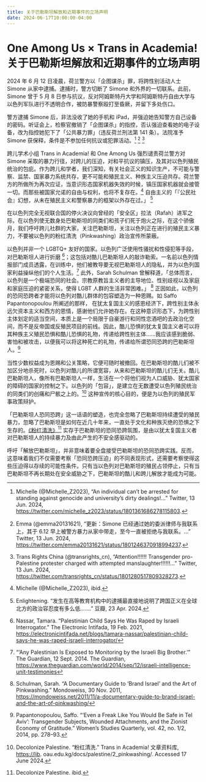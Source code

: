 ```yaml
---
title: 关于巴勒斯坦解放和近期事件的立场声明
date: 2024-06-17T10:00:00-04:00
---
```


# One Among Us × Trans in Academia! 关于巴勒斯坦解放和近期事件的立场声明

2024 年 6 月 12 日凌晨，荷兰警方以「企图谋杀」罪，将跨性别活动人士 Simone 从家中逮捕。逮捕时，警方切断了 Simone 和外界的一切联系。此前，Simone 曾于 5 月 8 日参与抗议，反对阿姆斯特丹大学和阿姆斯特丹自由大学与以色列军队进行不透明合作，被防暴警察殴打至昏厥，并留下多处伤口。

警方逮捕 Simone 后，非法没收了她的手机和 iPad，并强迫她告知警方自己设备的密码。听证会上，检察官撤销了「企图谋杀」的指控，否认强迫查看她的电子设备，改为指控她犯下了「公共暴力罪」（违反荷兰刑法第 141 条）。法院准予 Simone 获保释，条件是不参加任何抗议或犯罪活动。[^1] [^2] [^3]

跨儿学术小组 Trans in Academia! 和 One Among Us 强烈谴责荷兰警方对 Simone 采取的暴力行径，对跨儿的压迫，对和平抗议的镇压，及其对以色列殖民统治的包庇。作为跨儿和学者，我们深知，有关社会正义的知识生产，不可能与警察、监禁、国家暴力系统共存，更不可能和殖民主义、种族主义压迫共存。荷兰警方的所做所为再次应证，当意识形态国家机器失效的时候，镇压国家机器就会接管一切。而那些被国家允诺的自由与权利，也将不复存在。[^4] 自由主义的「『公民社会』幻想，从未在殖民主义和警察暴力的框架以外存在过。」 [^5]

在以色列完全无视联合国的停火决议向曾经的「安全区」拉法（Rafah）进军之际，在以色列使无数身处巴勒斯坦的同类们和孩子们死于炮火之际，在这个骄傲月，我们呼吁跨儿社群的大家，关注巴勒斯坦，关注以色列正在进行的殖民主义暴力，不要被以色列的粉红清洗（Pinkwashing）政治宣传所蒙蔽。

以色列并非一个 LGBTQ+ 友好的国家。以色列广泛使用性骚扰和性侵犯等手段，对巴勒斯坦人进行折磨 [^6]；这包括对酷儿巴勒斯坦人的敲诈勒索。一名前以色列情报部门成员透露，在训练中，他们被教导要无视巴勒斯坦人的隐私，并为以色列国家利益操纵他们的个人生活。[^7] 此外，Sarah Schulman 曾解释道，「总体而言，以色列是一个极端恐同的社会。宗教原教旨主义者的主导地位、性别歧视以及家庭和家庭压迫的紧密关系，使得 LGBT 人群的生活非常困难。」 [^8] 正因如此，以色列的恐同恐跨者才能将以色列对酷儿群体的包容塑造为一种恩赐。如 Saffo Papantonopoulou 所阐述的那样，
在犹太复国主义的感恩经济下，跨性别主体永远欠资本主义和西方的恩情，感谢他们允许她存在。在这种意识形态下，为跨性别主体划定的适当空间，本质上是一个局限于自豪游行和同性恋酒吧的去政治化空间，而不是反帝国或反殖民项目的前线。因此，酷儿恐惧的犹太复国主义者可以将其种族主义殖民恐惧和酷儿恐惧的礼物，传递给跨性别主体……我应该感到脆弱、害怕和被攻击，以便我可以将这种死亡的礼物，传递给所谓恐同恐跨的巴勒斯坦人。[^9]

当性少数权益成为恩赐和公关策略，它便可随时被撤回。在巴勒斯坦的酷儿们被不加区分地杀死时，以色列对酷儿的所谓宽容，从来和巴勒斯坦的酷儿们无关。酷儿巴勒斯坦人，像所有巴勒斯坦人一样，生活在一个将他们视为人口威胁、犹太国家的障碍的国家的控制之下。以色列的「包容」，是建立在无数遭受以色列殖民统治的同类们的创痛和尸骸之上的。[^10] 这种宣传的核心目的，便是为以色列的殖民军事政策辩护。

「巴勒斯坦人恐同恐跨」这一话语的塑造，也完全忽略了巴勒斯坦持续遭受的殖民暴力，忽略了巴勒斯坦是如何在近几十年来，一直处于文化和种族灭绝的恐惧之下生存的。[《粉红清洗》](https://lib.oau.edu.kg/docs/palestine/pinkwashing/)[^11] 实存于巴勒斯坦的恐同恐跨氛围，是由以犹太复国主义者对巴勒斯坦人的持续暴力及由此产生的不安全感驱动的。

呼吁「解放巴勒斯坦」，并非意味着要全盘接受巴勒斯坦的恐同恐跨实践。反而，这意味着我们不仅需要考察「恐同恐跨压迫」的不同表现形式，还需要考察使得这些压迫得以存续的可能性条件。只有当以色列对巴勒斯坦的殖民占领停止，只有当巴勒斯坦不再长期处在安全威胁之下，巴勒斯坦的酷儿和跨儿解放才能成为可能。

[^1]: Michelle (@Michelle_Z2023), “An individual can’t be arrested for standing against genocide and university’s dirty dealings!…” Twitter, 13 Jun. 2024, <https://twitter.com/michelle_z2023/status/1801361686278115803>.
[^2]: Emma (@emma20131621), “更新：Simone 已经通过她的委派律师与我联系上，其于 6.12 早上被警方暴力从家中带走，至今一直被拒绝与我联系。…” Twitter, 13 Jun. 2024, <https://twitter.com/emma20131621/status/1801246370918994237>.
[^3]: Trans Rights China (@transrights_cn), “Attention!!!!!! Transgender pro-Palestine protester charged with attempted manslaughter!!!!!!…” Twitter, 13 Jun. 2024, <https://twitter.com/transrights_cn/status/1801280517809328273>.
[^4]: Michelle (@Michelle_Z2023), ibid.
[^5]: Enlightening. “发生在高等教育机构中的逮捕最直接地说明了跨国正义在全球北方的政治容忍度有多么低…….” 豆瓣, 23 Apr. 2024.
[^6]: Nassar, Tamara. “Palestinian Child Says He Was Raped by Israeli Interrogator.” The Electronic Intifada, 19 Feb. 2021, <https://electronicintifada.net/blogs/tamara-nassar/palestinian-child-says-he-was-raped-israeli-interrogator/>
[^7]: “‘Any Palestinian Is Exposed to Monitoring by the Israeli Big Brother.’” The Guardian, 12 Sept. 2014. The Guardian, <https://www.theguardian.com/world/2014/sep/12/israeli-intelligence-unit-testimonies>
[^8]: Schulman, Sarah. “A Documentary Guide to ‘Brand Israel’ and the Art of Pinkwashing.” Mondoweiss, 30 Nov. 2011, <https://mondoweiss.net/2011/11/a-documentary-guide-to-brand-israel-and-the-art-of-pinkwashing/>
[^9]: Papantonopoulou, Saffo. “‘Even a Freak Like You Would Be Safe in Tel Aviv’: Transgender Subjects, Wounded Attachments, and the Zionist Economy of Gratitude.” Women’s Studies Quarterly, vol. 42, no. 1/2, 2014, pp. 278–93.
[^10]:
    Decolonize Palestine. “粉红清洗.” Trans in Academia! 文章资料库, <https://lib>.
    oau.edu.kg/docs/palestine/2_pinkwashing/. Accessed 17 June 2024.

[^11]: Decolonize Palestine. ibid.
